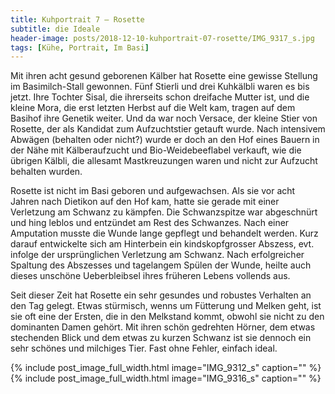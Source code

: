 ```yaml
---
title: Kuhportrait 7 – Rosette
subtitle: die Ideale
header-image: posts/2018-12-10-kuhportrait-07-rosette/IMG_9317_s.jpg
tags: [Kühe, Portrait, Im Basi]
---
```


Mit ihren acht gesund geborenen Kälber hat Rosette eine gewisse Stellung im Basimilch-Stall gewonnen. Fünf Stierli und drei Kuhkälbli waren es bis jetzt. 
Ihre Tochter Sisal, die ihrerseits schon dreifache Mutter ist, und die kleine Mora, die erst letzten Herbst auf die Welt kam, tragen auf dem Basihof ihre Genetik weiter. Und da war noch Versace, der kleine Stier von Rosette, der als Kandidat zum Aufzuchtstier getauft wurde. Nach intensivem Abwägen (behalten oder nicht?) wurde er doch an den Hof eines Bauern in der Nähe mit Kälberaufzucht und Bio-Weidebeeflabel verkauft, wie die übrigen Kälbli, die allesamt Mastkreuzungen waren und nicht zur Aufzucht behalten wurden.

Rosette ist nicht im Basi geboren und aufgewachsen. Als sie vor acht Jahren nach Dietikon auf den Hof kam, hatte sie gerade mit einer Verletzung am Schwanz zu kämpfen. Die Schwanzspitze war abgeschnürt und hing leblos und entzündet am Rest des Schwanzes. Nach einer Amputation musste die Wunde lange gepflegt und behandelt werden. Kurz darauf entwickelte sich am Hinterbein ein kindskopfgrosser Abszess, evt. infolge der ursprünglichen Verletzung am Schwanz. Nach erfolgreicher Spaltung des Abszesses und tagelangem Spülen der Wunde, heilte auch dieses unschöne Ueberbleibsel ihres früheren Lebens vollends aus. 

Seit dieser Zeit hat Rosette ein sehr gesundes und robustes Verhalten an den Tag gelegt. Etwas stürmisch, wenns um Fütterung und Melken geht, ist sie oft eine der Ersten, die in den Melkstand kommt, obwohl sie nicht zu den dominanten Damen gehört.
Mit ihren schön gedrehten Hörner, dem etwas stechenden Blick und dem etwas zu kurzen Schwanz ist sie dennoch ein sehr schönes und milchiges Tier. Fast ohne Fehler, einfach ideal.


{% include post_image_full_width.html image="IMG_9312_s" caption="" %}
{% include post_image_full_width.html image="IMG_9316_s" caption="" %}
